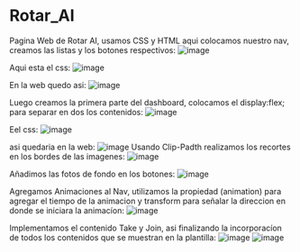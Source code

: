 # Rotar_AI
Pagina Web de Rotar AI, usamos CSS y HTML
aqui colocamos nuestro nav, creamos las listas y los botones respectivos: 
![image](https://github.com/user-attachments/assets/cd685092-c302-4c71-9233-9fd53ebeba05)

Aqui esta el css:
![image](https://github.com/user-attachments/assets/9ef93f33-5330-46fd-9fa4-e71481b1cc0a)

En la web quedo asi: 
![image](https://github.com/user-attachments/assets/fc459f4b-deb5-4574-8de0-2d93c08f3865)

Luego creamos la primera parte del dashboard, colocamos el display:flex; para separar en dos los contenidos:
![image](https://github.com/user-attachments/assets/62032f78-8499-4939-9b4e-62827dd485dc)

Eel css:
![image](https://github.com/user-attachments/assets/2966c313-9462-419e-ac10-dbd857dcb4aa)

asi quedaria en la web:
![image](https://github.com/user-attachments/assets/2614b2e0-bed0-499b-a8d2-ce1767c529cf)
Usando Clip-Padth realizamos los recortes en los bordes de las imagenes:
![image](https://github.com/user-attachments/assets/5e8c5b7d-ec6a-4cef-b5ec-361f2e38632c)

Añadimos las fotos de fondo en los botones:
![image](https://github.com/user-attachments/assets/f73d3e26-7cf1-4463-8711-0cae94863546)

Agregamos Animaciones al Nav, utilizamos la propiedad (animation) para agregar el tiempo de la animacion y transform para señalar la direccion en donde se iniciara la animacíon: 
![image](https://github.com/user-attachments/assets/5988021c-c020-47c1-b7af-d632b45eeb5f)

Implementamos el contenido Take y Join, asi finalizando la incorporacíon de todos los contenidos que se muestran en la plantilla:
![image](https://github.com/user-attachments/assets/afdb3249-685d-4055-b483-686ea09910ea)
![image](https://github.com/user-attachments/assets/38aa3b12-4070-4afc-93f2-f9b1ddfd2f03)

